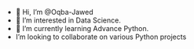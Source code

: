 - 👋 Hi, I’m @Oqba-Jawed
- 👀 I’m interested in Data Science.
- 🌱 I’m currently learning Advance Python.
-  I’m looking to collaborate on various Python projects 
<!---
Oqba-Jawed/Oqba-Jawed is a ✨ special ✨ repository because its `README.md` (this file) appears on your GitHub profile.
You can click the Preview link to take a look at your changes.
--->
